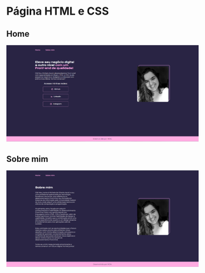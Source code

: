 # Página HTML e CSS
## Home
![Resultado](https://github.com/micheleascoli/HTML5-e-CSS/blob/main/portfolio-projeto-2/Resultado-page-home.png)
## Sobre mim
![Resultado](https://github.com/micheleascoli/HTML5-e-CSS/blob/main/portfolio-projeto-2/Resultado-page-about.png)
